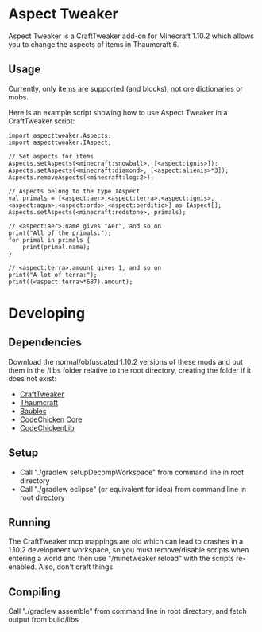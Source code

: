# Aspect Tweaker
Aspect Tweaker is a CraftTweaker add-on for Minecraft 1.10.2 which allows you to change the aspects of items in Thaumcraft 6.

## Usage
Currently, only items are supported (and blocks), not ore dictionaries or mobs.

Here is an example script showing how to use Aspect Tweaker in a CraftTweaker script:

```
import aspecttweaker.Aspects;
import aspecttweaker.IAspect;

// Set aspects for items
Aspects.setAspects(<minecraft:snowball>, [<aspect:ignis>]);
Aspects.setAspects(<minecraft:diamond>, [<aspect:alienis>*3]);
Aspects.removeAspects(<minecraft:log:2>);

// Aspects belong to the type IAspect
val primals = [<aspect:aer>,<aspect:terra>,<aspect:ignis>,<aspect:aqua>,<aspect:ordo>,<aspect:perditio>] as IAspect[];
Aspects.setAspects(<minecraft:redstone>, primals);

// <aspect:aer>.name gives "Aer", and so on
print("All of the primals:");
for primal in primals {
    print(primal.name);
}

// <aspect:terra>.amount gives 1, and so on
print("A lot of terra:");
print((<aspect:terra>*687).amount);
```

# Developing
## Dependencies
Download the normal/obfuscated 1.10.2 versions of these mods and put them in the /libs folder relative to the root directory, creating the folder if it does not exist:

* [CraftTweaker](https://minecraft.curseforge.com/projects/crafttweaker)
* [Thaumcraft](https://minecraft.curseforge.com/projects/thaumcraft?gameCategorySlug=mc-mods&projectID=223628)
* [Baubles](https://minecraft.curseforge.com/projects/baubles?gameCategorySlug=mc-mods&projectID=227083)
* [CodeChicken Core](https://minecraft.curseforge.com/projects/codechicken-core-1-8?gameCategorySlug=mc-mods&projectID=243822)
* [CodeChickenLib](https://minecraft.curseforge.com/projects/codechicken-lib-1-8)

## Setup
* Call "./gradlew setupDecompWorkspace" from command line in root directory
* Call "./gradlew eclipse" (or equivalent for idea) from command line in root directory

## Running
The CraftTweaker mcp mappings are old which can lead to crashes in a 1.10.2 development workspace, so you must remove/disable scripts when entering a world and then use "/minetweaker reload" with the scripts re-enabled. Also, don't craft things.

## Compiling
Call "./gradlew assemble" from command line in root directory, and fetch output from build/libs